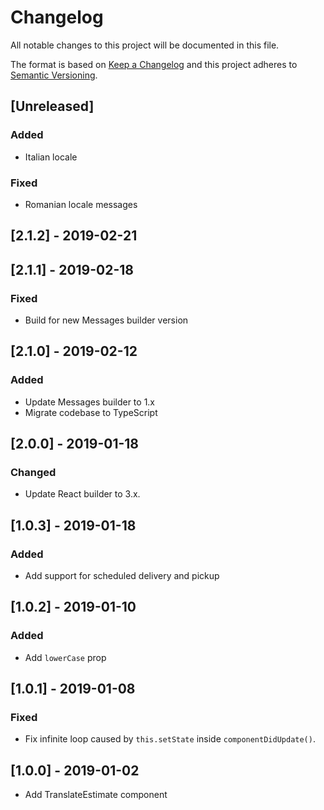 # Changelog

All notable changes to this project will be documented in this file.

The format is based on [Keep a Changelog](http://keepachangelog.com/en/1.0.0/)
and this project adheres to [Semantic Versioning](http://semver.org/spec/v2.0.0.html).

## [Unreleased]
### Added
- Italian locale

### Fixed
- Romanian locale messages

## [2.1.2] - 2019-02-21

## [2.1.1] - 2019-02-18
### Fixed
- Build for new Messages builder version

## [2.1.0] - 2019-02-12
### Added
- Update Messages builder to 1.x
- Migrate codebase to TypeScript

## [2.0.0] - 2019-01-18
### Changed
- Update React builder to 3.x.

## [1.0.3] - 2019-01-18

### Added

- Add support for scheduled delivery and pickup

## [1.0.2] - 2019-01-10

### Added

- Add `lowerCase` prop

## [1.0.1] - 2019-01-08

### Fixed

- Fix infinite loop caused by `this.setState` inside `componentDidUpdate()`.

## [1.0.0] - 2019-01-02

- Add TranslateEstimate component
